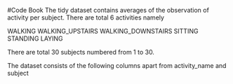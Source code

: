 #Code Book
The tidy dataset contains averages of the observation of activity per subject.
There are total 6 activities namely
<p>WALKING
WALKING_UPSTAIRS
WALKING_DOWNSTAIRS
SITTING
STANDING
LAYING
</p>

There are total 30 subjects numbered from 1 to 30.

The dataset consists of the following columns apart from activity_name and subject

